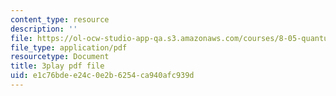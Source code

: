 ```yaml
---
content_type: resource
description: ''
file: https://ol-ocw-studio-app-qa.s3.amazonaws.com/courses/8-05-quantum-physics-ii-fall-2013/e1c76bdee24c0e2b6254ca940afc939d_ZTNip78TUvA.pdf
file_type: application/pdf
resourcetype: Document
title: 3play pdf file
uid: e1c76bde-e24c-0e2b-6254-ca940afc939d
---
```

